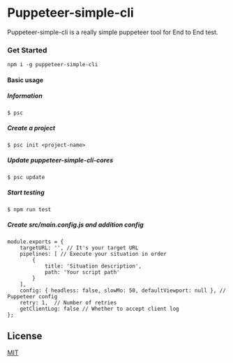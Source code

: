 # Puppeteer-simple-cli

Puppeteer-simple-cli is a really simple puppeteer tool for End to End test.

### Get Started

```
npm i -g puppeteer-simple-cli
```

#### Basic usage

##### Information

```
$ psc
```

##### Create a project

```
$ psc init <project-name>
```

##### Update puppeteer-simple-cli-cores

```
$ psc update
```

##### Start testing

```
$ npm run test
```

##### Create src/main.config.js and addition config

```
module.exports = {
    targetURL: '', // It's your target URL
    pipelines: [ // Execute your situation in order
        {
            title: 'Situation description',
            path: 'Your script path'
        }
    ],
    config: { headless: false, slowMo: 50, defaultViewport: null }, // Puppeteer config
    retry: 1,  // Number of retries
    getClientLog: false // Whether to accept client log
};
```

## License

[MIT](https://github.com/tienmi/puppeteer-simple-cli-cores/blob/main/LICENSE)
